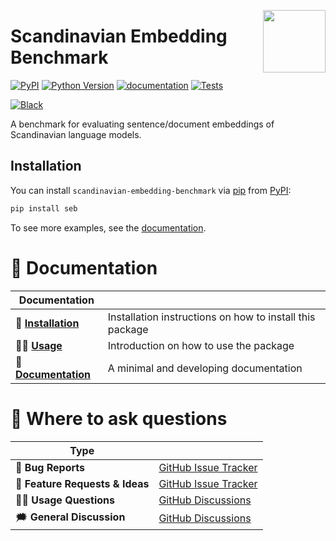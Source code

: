 <a href="https://github.com/KennethEnevoldsen/scandinavian-embedding-benchmark"><img src="https://github.com/KennethEnevoldsen/scandinavian-embedding-benchmark/blob/main/docs/_static/icon.png?raw=true" width="100" align="right"/></a>

# Scandinavian Embedding Benchmark

[![PyPI](https://img.shields.io/pypi/v/scandinavian-embedding-benchmark.svg)][pypi status]
[![Python Version](https://img.shields.io/pypi/pyversions/scandinavian-embedding-benchmark)][pypi status]
[![documentation](https://github.com/KennethEnevoldsen/scandinavian-embedding-benchmark/actions/workflows/documentation.yml/badge.svg)][documentation]
[![Tests](https://github.com/KennethEnevoldsen/scandinavian-embedding-benchmark/actions/workflows/tests.yml/badge.svg)][tests]

[![Black](https://img.shields.io/badge/code%20style-black-000000.svg)][black]

[pypi status]: https://pypi.org/project/scandinavian-embedding-benchmark/
[documentation]: https://KennethEnevoldsen.github.io/scandinavian-embedding-benchmark/
[tests]: https://github.com/KennethEnevoldsen/scandinavian-embedding-benchmark/actions?workflow=Tests
[black]: https://github.com/psf/black


<!-- start short-description -->

A benchmark for evaluating sentence/document embeddings of Scandinavian language models.

<!-- end short-description -->

## Installation

You can install `scandinavian-embedding-benchmark` via [pip] from [PyPI]:

```bash
pip install seb
```

[pip]: https://pip.pypa.io/en/stable/installing/
[PyPI]: https://pypi.org/project/cuecy/


To see more examples, see the [documentation].

# 📖 Documentation

| Documentation         |                                                          |
| --------------------- | -------------------------------------------------------- |
| 🔧 **[Installation]**  | Installation instructions on how to install this package |
| 👩‍💻 **[Usage]**         | Introduction on how to use the package                   |
| 📖 **[Documentation]** | A minimal and developing documentation                   |


# 💬 Where to ask questions

| Type                           |                        |
| ------------------------------ | ---------------------- |
| 🚨 **Bug Reports**              | [GitHub Issue Tracker] |
| 🎁 **Feature Requests & Ideas** | [GitHub Issue Tracker] |
| 👩‍💻 **Usage Questions**          | [GitHub Discussions]   |
| 🗯 **General Discussion**       | [GitHub Discussions]   |

[Usage]: https://kennethenevoldsen.github.io/scandinavian-embedding-benchmark/getting_started/
[Documentation]: https://KennethEnevoldsen.github.io/scandinavian-embedding-benchmark/index.html
[Installation]: https://KennethEnevoldsen.github.io/scandinavian-embedding-benchmark/installation.html
[github issue tracker]: https://github.com/KennethEnevoldsen/scandinavian-embedding-benchmark/issues
[github discussions]: https://github.com/KennethEnevoldsen/scandinavian-embedding-benchmark/discussions


